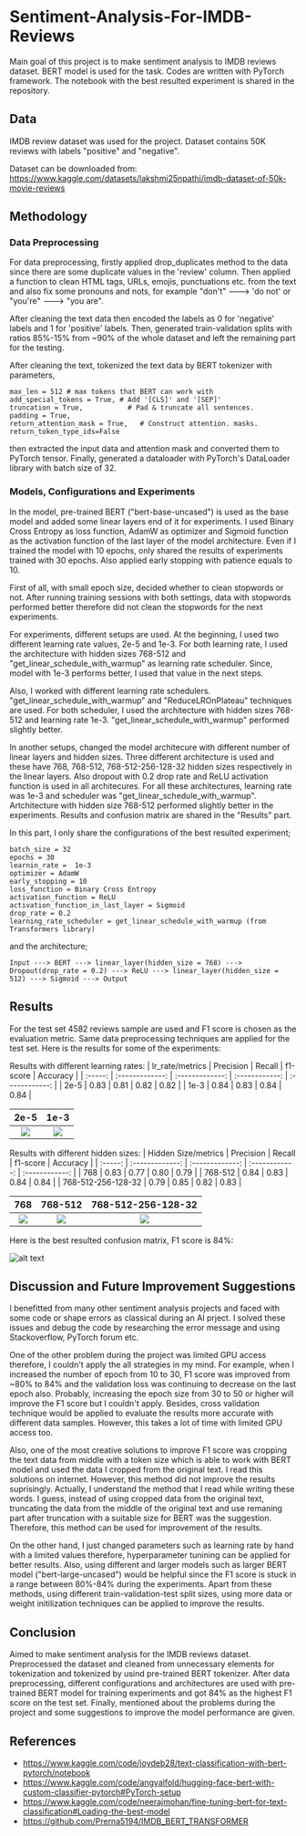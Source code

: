 # Sentiment-Analysis-For-IMDB-Reviews

Main goal of this project is to make sentiment analysis to IMDB reviews dataset. BERT model is used for the task. Codes are written with PyTorch framework. The notebook with the best resulted experiment is shared in the repository.

## Data

IMDB review dataset was used for the project. Dataset contains 50K reviews with labels "positive" and "negative". 

Dataset can be downloaded from: https://www.kaggle.com/datasets/lakshmi25npathi/imdb-dataset-of-50k-movie-reviews

## Methodology

### Data Preprocessing

For data preprocessing, firstly applied drop_duplicates method to the data since there are some duplicate values in the 'review' column. Then applied a function to clean HTML tags, URLs, emojis, punctuations etc. from the text and also fix some pronouns and nots, for example "don't" ---> 'do not' or "you're" ---> "you are".

After cleaning the text data then encoded the labels as 0 for 'negative' labels and 1 for 'positive' labels. Then, generated train-validation splits with ratios 85%-15% from ~90% of the whole dataset and left the remaining part for the testing.

After cleaning the text, tokenized the text data by BERT tokenizer with parameters,

    max_len = 512 # max tokens that BERT can work with
    add_special_tokens = True, # Add '[CLS]' and '[SEP]'
    truncation = True,           # Pad & truncate all sentences.
    padding = True,
    return_attention_mask = True,   # Construct attention. masks.
    return_token_type_ids=False
        
then extracted the input data and attention mask and converted them to PyTorch tensor. Finally, generated a dataloader with PyTorch's DataLoader library with batch size of 32.


### Models, Configurations and Experiments

In the model, pre-trained BERT ("bert-base-uncased") is used as the base model and added some linear layers end of it for experiments. I used Binary Cross Entropy as loss function, AdamW as optimizer and Sigmoid function as the activation function of the last layer of the model architecture. Even if I trained the model with 10 epochs, only shared the results of experiments trained with 30 epochs. Also applied early stopping with patience equals to 10.

First of all, with small epoch size, decided whether to clean stopwords or not. After running training sessions with both settings, data with stopwords performed better therefore did not clean the stopwords for the next experiments. 

For experiments, different setups are used. At the beginning, I used two different learning rate values, 2e-5 and 1e-3. For both learning rate, I used the architecture with hidden sizes 768-512 and "get_linear_schedule_with_warmup" as learning rate scheduler. Since, model with 1e-3 performs better, I used that value in the next steps. 

Also, I worked with different learning rate schedulers. "get_linear_schedule_with_warmup" and "ReduceLROnPlateau" techniques are used. For both scheduler, I used the architecture with hidden sizes 768-512 and learning rate 1e-3. "get_linear_schedule_with_warmup" performed slightly better.

In another setups, changed the model architecure with different number of linear layers and hidden sizes. Three different architecture is used and these have 768, 768-512, 768-512-256-128-32 hidden sizes respectively in the linear layers. Also dropout with 0.2 drop rate and ReLU activation function is used in all architecures. For all these architectures, learning rate was 1e-3 and scheduler was "get_linear_schedule_with_warmup". Artchitecture with hidden size 768-512 performed slightly better in the experiments. Results and confusion matrix are shared in the "Results" part.

In this part, I only share the configurations of the best resulted experiment;

    batch_size = 32
    epochs = 30
    learnin_rate =  1e-3
    optimizer = AdamW
    early_stopping = 10
    loss_function = Binary Cross Entropy
    activation_function = ReLU
    activation_function_in_last_layer = Sigmoid
    drop_rate = 0.2
    learning_rate_scheduler = get_linear_schedule_with_warmup (from Transformers library)


and the architecture;

    Input ---> BERT ---> linear_layer(hidden_size = 768) ---> Dropout(drop_rate = 0.2) ---> ReLU ---> linear_layer(hidden_size = 512) ---> Sigmoid ---> Output

## Results 

For the test set 4582 reviews sample are used and F1 score is chosen as the evaluation metric. Same data preprocessing techniques are applied for the test set. Here is the results for some of the experiments:


Results with different learning rates:
| lr_rate/metrics  | Precision  | Recall | f1-score | Accuracy |
| :-----: | :-------------: | :-------------: | :------------: | :------------: |
| 2e-5 | 0.83  | 0.81  | 0.82 | 0.82 |
| 1e-3 | 0.84  | 0.83  | 0.84 | 0.84 |

2e-5             |  1e-3
:-------------------------:|:-------------------------:
![](https://github.com/yunsemr/Sentiment-Analysis-For-IMDB-Reviews/blob/main/IMDB_Sentiment_Analysis/cm_lr_2e-5.png?raw=true)  |  ![](https://github.com/yunsemr/Sentiment-Analysis-For-IMDB-Reviews/blob/main/IMDB_Sentiment_Analysis/confusion_matrix.png?raw=true)



Results with different hidden sizes: 
| Hidden Size/metrics  | Precision  | Recall | f1-score | Accuracy |
| :-----: | :-------------: | :-------------: | :------------: | :------------: |
| 768 | 0.83  | 0.77  | 0.80 | 0.79 |
| 768-512 | 0.84  | 0.83  | 0.84 | 0.84 |
| 768-512-256-128-32 | 0.79 | 0.85  | 0.82 | 0.83 |


768            |  768-512   |   768-512-256-128-32
:-------------------------:|:-------------------------: | :-----------------:
![](https://github.com/yunsemr/Sentiment-Analysis-For-IMDB-Reviews/blob/main/IMDB_Sentiment_Analysis/cm_768.png?raw=true)  |  ![](https://github.com/yunsemr/Sentiment-Analysis-For-IMDB-Reviews/blob/main/IMDB_Sentiment_Analysis/confusion_matrix.png?raw=true) | ![](https://github.com/yunsemr/Sentiment-Analysis-For-IMDB-Reviews/blob/main/IMDB_Sentiment_Analysis/cm768-512-256-128-32.png?raw=true)



Here is the best resulted confusion matrix, F1 score is 84%:

![alt text](https://github.com/yunsemr/Sentiment-Analysis-For-IMDB-Reviews/blob/main/IMDB_Sentiment_Analysis/confusion_matrix.png?raw=true)  

## Discussion and Future Improvement Suggestions

I benefitted from many other sentiment analysis projects and faced with some code or shape errors as classical during an AI prject. I solved these issues and debug the code by researching the error message and using Stackoverflow, PyTorch forum etc. 


One of the other problem during the project was limited GPU access therefore, I couldn't apply the all strategies in my mind. For example, when I increased the number of epoch from 10 to 30, F1 score was improved from ~80% to 84% and the validation loss was continuing to decrease on the last epoch also. Probably, increasing the epoch size from 30 to 50 or higher will improve the F1 score but I couldn't apply. Besides, cross validation technique would be applied to evaluate the results more accurate with different data samples. However, this takes a lot of time with limited GPU access too.


Also, one of the most creative solutions to improve F1 score was cropping the text data from middle with a token size which is able to work with BERT model and used the data I cropped from the original text. I read this solutions on internet. However, this method did not improve the results suprisingly. Actually, I understand the method that I read while writing these words. I guess, instead of using cropped data from the original text, truncating the data from the middle of the original text and use remaning part after truncation with a suitable size for BERT was the suggestion. Therefore, this method can be used for improvement of the results.


On the other hand, I just changed parameters such as learning rate by hand with a limited values therefore, hyperparameter tunining can be applied for better results. Also, using different and larger models such as larger BERT model ("bert-large-uncased") would be helpful since the F1 score is stuck in a range between 80%-84% during the experiments. Apart from these methods, using different train-validation-test split sizes, using more data or weight initilization techniques can be applied to improve the results.

## Conclusion

Aimed to make sentiment analysis for the IMDB reviews dataset. Preprocessed the dataset and cleaned from unnecessary elements for tokenization and tokenized by usind pre-trained BERT tokenizer. After data preprocessing, different configurations and architectures are used with pre-trained BERT model for training experiments and got 84% as the highest F1 score on the test set. Finally, mentioned about the problems during the project and some suggestions to improve the model performance are given.

## References

* https://www.kaggle.com/code/joydeb28/text-classification-with-bert-pytorch/notebook
* https://www.kaggle.com/code/angyalfold/hugging-face-bert-with-custom-classifier-pytorch#PyTorch-setup
* https://www.kaggle.com/code/neerajmohan/fine-tuning-bert-for-text-classification#Loading-the-best-model
* https://github.com/Prerna5194/IMDB_BERT_TRANSFORMER


